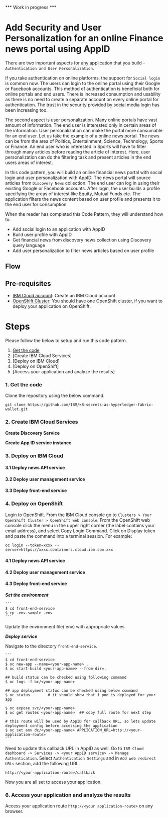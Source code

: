 *** Work in progress ***
# Add Security and User Personalization for an online Finance news portal using AppID

There are two important aspects for any application that you build - `Authentication and User Personalization`. 

If you take authentication on online platforms, the support for `Social login` is common now. The users can login to the online portal using their Google or Facebook accounts. This method of authentication is beneficial both for online portals and end users. There is increased consumption and usability as there is no need to create a separate account on every online portal for authentication. The trust in the security provided by social media login has been increasing too. 

The second aspect is user personalization. Many online portals have vast amount of information. The end user is interested only in certain areas of the information. User personalization can make the portal more consumable for an end user. Let us take the example of a online news portal. The news can be from the area of Politics, Entertainment, Science, Technology, Sports or Finance. An end user who is interested in Sports will have to filter through many articles before reading the article of interest. Here, user personalization can do the filtering task and present articles in the end users areas of interest.

In this code pattern, you will build an online financial news portal with social login and user personalization with AppID. The news portal will source articles from `Discovery News` collection. The end user can log in using their existing Google or Facebook accounts. After login, the user builds a profile specifying the areas of interest like Equity, Mutual Funds etc. The application filters the news content based on user profile and presents it to the end user for consumption.

When the reader has completed this Code Pattern, they will understand how to:
* Add social login to an application with AppID
* Build user profile with AppID
* Get financial news from discovery news collection using Discovery query language
* Add user personalization to filter news articles based on user profile

## Flow

## Pre-requisites
* [IBM Cloud account](https://www.ibm.com/cloud/): Create an IBM Cloud account.
* [OpenShift Cluster](https://docs.openshift.com): You should have one OpenShift cluster, if you want to deploy your application on OpenShift.

# Steps

Please follow the below to setup and run this code pattern.

1. [Get the code](#1-get-the-code)
2. [Create IBM Cloud Services]
3. [Deploy on IBM Cloud]
4. [Deploy on OpenShift]
5. [Access your application and analyze the results]

### 1. Get the code

Clone the repository using the below command.

```
git clone https://github.com/IBM/k8-secrets-as-hyperledger-fabric-wallet.git
```

### 2. Create IBM Cloud Services

**Create Discovery Service**


**Create App ID service instance**

### 3. Deploy on IBM Cloud

#### 3.1 Deploy news API service

#### 3.2 Deploy user management service

#### 3.3 Deploy front-end service

### 4. Deploy on OpenShift

Login to OpenShift. From the IBM Cloud console go to `Clusters > Your OpenShift Cluster > OpenShift web console`. From the OpenShift web console click the menu in the upper right corner (the label contains your email address), and select Copy Login Command. Click on Display token and paste the command into a terminal session.   For example:
  ```
  oc login --token=xxxx --server=https://xxxx.containers.cloud.ibm.com:xxx
  ```
  
#### 4.1 Deploy news API service

#### 4.2 Deploy user management service

#### 4.3 Deploy front-end service

  ***Set the environment***

    ```
    $ cd front-end-service
    $ cp .env.sample .env
    ```

   Update the environment file(.env) with appropriate values.
   
  ***Deploy service***
  
   Navigate to the directory `front-end-service`.

    ```
    $ cd front-end-service
    $ oc new-app --name=<your-app-name> .
    $ oc start-build <your-app-name> --from-dir=.

    ## build status can be checked using following command
    $ oc logs -f bc/<your-app-name>

    ## app deployment status can be checked using below command
    $ oc status        # it should show that 1 pod is deployed for your app

    $ oc expose svc/<your-app-name>
    $ oc get routes <your-app-name>  ## copy full route for next step

    # this route will be used by AppID for callback URL, so lets update deployment config before accessing the application
    $ oc set env dc/<your-app-name> APPLICATION_URL=http://<your-application-route>
    ```

  Need to update this callback URL in AppID as well. Go to `IBM Cloud dashboard -> Services -> <your AppID service> -> Manage Authentication`.
  Select `Authentication Settings` and in `Add web redirect URLs` section, add the following URL.

  ```
  http://<your-application-route>/callback
  ```

  Now you are all set to access your application.

### 6. Access your application and analyze the results

Access your application route `http://<your application-route>` on any browser.



